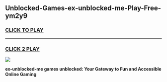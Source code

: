 
## Unblocked-Games-ex-unblocked-me-Play-Free-ym2y9
<h3>
<a href="https://premium76.site?title=ex-unblocked-me&ref=23A">CLICK TO PLAY</a></h3>
<hr>

<h3>
<a href="https://premium76.site?title=ex-unblocked-me&ref=23A">CLICK 2 PLAY</a>
  
</h3>

<a href="https://premium76.site?title=ex-unblocked-me&ref=23A"><img src="https://clearcache.store/games.png"></a>


**ex-unblocked-me games unblocked: Your Gateway to Fun and Accessible Online Gaming**
